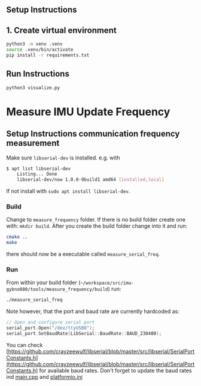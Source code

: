 ## Setup Instructions

## 1. Create virtual environment
```bash
python3 -m venv .venv
source .venv/bin/activate
pip install -r requirements.txt
```

## Run Instructions

```bash
python3 visualize.py
```

# Measure IMU Update Frequency

## Setup Instructions communication frequency measurement
Make sure `libserial-dev` is installed. e.g. with
```bash
$ apt list libserial-dev 
    Listing... Done
    libserial-dev/now 1.0.0-9build1 amd64 [installed,local]
```
If not install with `sudo apt install libserial-dev`.

### Build
Change to `measure_frequency` folder. If there is no build folder create one with: `mkdir build`. After you create the build folder change into it and run:
```bash
cmake ..
make
```
there should now be a executable called `measure_serial_freq`.

### Run
From within your build folder (`~/workspace/src/imu-gybno080/tools/measure_frequency/build`) run: 
```bash
./measure_serial_freq
```
Note however, that the port and baud rate are currently hardcoded as:
```cpp
// Open and configure serial port
serial_port.Open("/dev/ttyUSB0");
serial_port.SetBaudRate(LibSerial::BaudRate::BAUD_230400);
```
You can check [https://github.com/crayzeewulf/libserial/blob/master/src/libserial/SerialPortConstants.h](https://github.com/crayzeewulf/libserial/blob/master/src/libserial/SerialPortConstants.h) for available baud rates. Don't forget to update the baud rates ind [main.cpp](../src/main.cpp) and [platformio.ini](../platformio.ini) 
